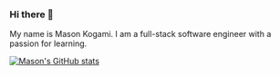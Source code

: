 ### Hi there 👋

<!--
**MasonKogami/MasonKogami** is a ✨ _special_ ✨ repository because its `README.md` (this file) appears on your GitHub profile.
My name is Mason Kogami. I am a junior full-stack software engineer 
Here are some ideas to get you started:

- 🔭 I’m currently working on ...
- 🌱 I’m currently learning ...
- 👯 I’m looking to collaborate on ...
- 🤔 I’m looking for help with ...
- 💬 Ask me about ...
- 📫 How to reach me: ...
- 😄 Pronouns: ...
- ⚡ Fun fact: ...
-->
My name is Mason Kogami. I am a full-stack software engineer with a passion for learning. 

[![Mason's GitHub stats](https://github-readme-stats.vercel.app/api?username=MasonKogami&show_icons=true&theme=tokyonight)](https://github.com/anuraghazra/github-readme-stats)
